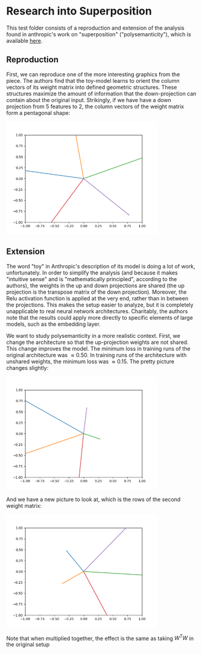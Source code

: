 # Research into Superposition

This test folder consists of a reproduction and extension of the analysis found in anthropic's work on "superposition" ("polysemanticity"), which is available [here](https://transformer-circuits.pub/2022/toy_model/index.html).

## Reproduction

First, we can reproduce one of the more interesting graphics from the piece. The authors find that the toy-model learns to orient the column vectors of its weight matrix into defined geometric structures. These structures maximize the amount of information that the down-projection can contain about the original input. Strikingly, if we have have a down projection from 5 features to 2, the column vectors of the weight matrix form a pentagonal shape:

<img src="figures/weight_cols_reproduction.png" width="400"/>

## Extension

The word "toy" in Anthropic's description of its model is doing a lot of work, unfortunately. In order to simplify the analysis (and because it makes "intuitive sense" and is "mathematically principled", according to the authors), the weights in the up and down projections are shared (the up projection is the transpose matrix of the down projection). Moreover, the Relu activation function is applied at the very end, rather than in between the projections. This makes the setup easier to analyze, but it is completely unapplicable to real neural network architectures. Charitably, the authors note that the results could apply more directly to specific elements of large models, such as the embedding layer.

We want to study polysemanticity in a more realistic context. First, we change the architecture so that the up-projection weights are not shared. This change improves the model. The minimum loss in training runs of the original architecture was $\approx0.50$. In training runs of the architecture with unshared weights, the minimum loss was $\approx0.15$. The pretty picture changes slightly:

<img src="figures/weight_cols_unshared.png" width="400"/>

And we have a new picture to look at, which is the rows of the second weight matrix:

<img src="figures/weight_rows_unshared.png" width="400"/>

Note that when multiplied together, the effect is the same as taking $W^TW$ in the original setup

